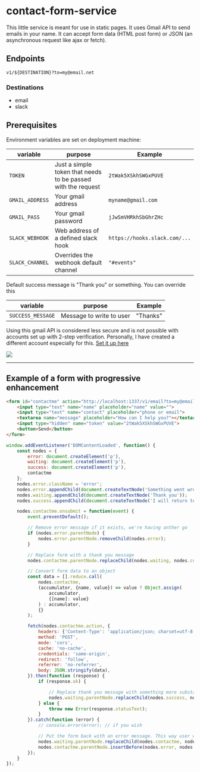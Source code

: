 # contact-form-service

This little service is meant for use in static pages. It uses Gmail API to send emails in your name.
It can accept form data (HTML post form) or JSON (an asynchronous request like ajax or fetch).

## Endpoints

`v1/${DESTINATION}?to=my@email.net`

### Destinations
- email
- slack

## Prerequisites

Environment variables are set on deployment machine:

| variable | purpose | Example
| - | - | -
| `TOKEN` | Just a simple token that needs to be passed with the request | `2tWak5XSkhSWGxPUVE`
| `GMAIL_ADDRESS` | Your gmail address | `myname@gmail.com`
| `GMAIL_PASS` | Your gmail password | `jJwSmVHRkhSbGhrZHc`
| `SLACK_WEBHOOK` | Web address of a defined slack hook | `https://hooks.slack.com/...`
| `SLACK_CHANNEL` | Overrides the webhook default channel | `"#events"`

Default success message is "Thank you" or something. You can override this

| variable | purpose | Example
| - | - | -
| `SUCCESS_MESSAGE` | Message to write to user | "Thanks"

Using this gmail API is considered less secure and is not possible with accounts set up with 2-step verification. Personally, I have created a different account especially for this. [Set it up here](https://myaccount.google.com/lesssecureapps)

![](https://user-images.githubusercontent.com/516342/42952279-0470d160-8b70-11e8-99c8-20ab154c218e.png)

---

## Example of a form with progressive enhancement
```html
<form id="contactme" action="http://localhost:1337/v1/email?to=my@email.net" method="post">
	<input type="text" name="name" placeholder="name" value="">
	<input type="text" name="contact" placeholder="phone or email">
	<textarea name="message" placeholder="How can I help you?"></textarea>
	<input type="hidden" name="token" value="2tWak5XSkhSWGxPUVE">
	<button>Send</button>
</form>
```

```js
window.addEventListener('DOMContentLoaded', function() {
	const nodes = {
		error: document.createElement('p'),
		waiting: document.createElement('p'),
		success: document.createElement('p'),
		contactme
	};
	nodes.error.className = 'error';
	nodes.error.appendChild(document.createTextNode('Something went wrong, please try again.'));
	nodes.waiting.appendChild(document.createTextNode('Thank you'));
	nodes.success.appendChild(document.createTextNode('I will return to you shortly'));

	nodes.contactme.onsubmit = function(event) {
		event.preventDefault();

		// Remove error message if it exists, we're having anther go
		if (nodes.error.parentNode) {
			nodes.error.parentNode.removeChild(nodes.error);
		}

		// Replace form with a thank you message
		nodes.contactme.parentNode.replaceChild(nodes.waiting, nodes.contactme);

		// Convert form data to an object
		const data = [].reduce.call(
			nodes.contactme,
			(accumulator, {name, value}) => value ? Object.assign(
				accumulator,
				{[name]: value}
			) : accumulator,
			{}
		);

		fetch(nodes.contactme.action, {
			headers: {'Content-Type': 'application/json; charset=utf-8'},
			method: 'POST',
			mode: 'cors',
			cache: 'no-cache',
			credentials: 'same-origin',
			redirect: 'follow',
			referrer: 'no-referrer',
			body: JSON.stringify(data),
		}).then(function (response) {
			if (response.ok) {

				// Replace thank you message with something more substantial, now that we know the email was sent
				nodes.waiting.parentNode.replaceChild(nodes.success, nodes.waiting);
			} else {
				throw new Error(response.statusText);
			}
		}).catch(function (error) {
			// console.error(error); // if you wish

			// Put the form back with an error message. This way user will not lose their filled information
			nodes.waiting.parentNode.replaceChild(nodes.contactme, nodes.waiting);
			nodes.contactme.parentNode.insertBefore(nodes.error, nodes.contactme);
		});
	}
});
```

